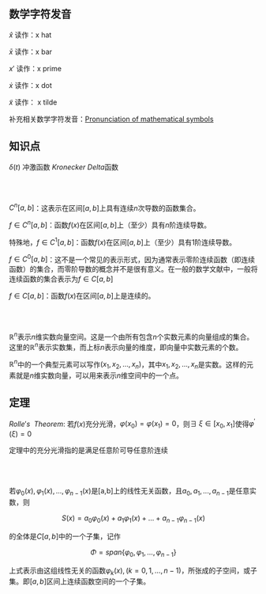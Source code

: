 ## 数学字符发音

$\hat{x}$  读作：x hat 

$\bar{x}$  读作：x bar

$x\prime$  读作：x prime

$\dot{x}$  读作：x dot

$\tilde{x}$  读作： x tilde

补充相关数学字符发音：[Pronunciation of mathematical symbols](http://www.uefap.com/speaking/symbols/symbols.htm)


## 知识点

$\delta(t)$ 冲激函数  $Kronecker \ Delta$函数

<br></br>

$C^n[a, b]$：这表示在区间$[a,b]$上具有连续$n$次导数的函数集合。

$f \in C^n[a, b]$：函数$f(x)$在区间$[a,b]$上（至少）具有$n$阶连续导数。

特殊地，$f \in C^1[a, b]$：函数$f(x)$在区间$[a,b]$上（至少）具有$1$阶连续导数。

$f \in C^0[a, b]$：这不是一个常见的表示形式，因为通常表示零阶连续函数（即连续函数）的集合，而零阶导数的概念并不是很有意义。在一般的数学文献中，一般将连续函数的集合表示为$f \in C[a, b]$

$f \in C[a, b]$：函数$f(x)$在区间$[a,b]$上是连续的。

<br></br>

$\mathbb{R}^n$表示$n$维实数向量空间。这是一个由所有包含$n$个实数元素的向量组成的集合。这里的$\mathbb{R}^n$表示实数集，而上标$n$表示向量的维度，即向量中实数元素的个数。

$\mathbb{R}^n$中的一个典型元素可以写作$(x_1,x_2,...,x_n)$，其中$x_1,x_2,...,x_n$是实数。这样的元素就是$n$维实数向量，可以用来表示$n$维空间中的一个点。

## 定理

$Rolle's \ \  Theorem:$ 若$f(x)$充分光滑，$\varphi(x_0)=\varphi(x_1)=0$，则$\exists \ \xi \in [x_0,x_1]$使得$\varphi^{'}(\xi)=0$

定理中的充分光滑指的是满足任意阶可导任意阶连续

<br></br>

若$\varphi_0(x),\varphi_1(x),...,\varphi_{n-1}(x)$是[a,b]上的线性无关函数，且$a_0,a_1,...,a_{n-1}$是任意实数，则

$$S(x)=a_0\varphi_0(x)+a_1\varphi_1(x)+...+a_{n-1}\varphi_{n-1}(x)$$

的全体是$C[a,b]$中的一个子集，记作

$$\Phi=span\{\varphi_0,\varphi_1,...,\varphi_{n-1}\}$$

上式表示由这组线性无关的函数$\varphi_k(x),(k=0,1,...,n-1)$，所张成的子空间，或子集。即$[a,b]$区间上连续函数空间的一个子集。